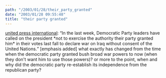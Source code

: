 ```yaml
---
path: "/2003/01/28/their_party_granted" 
date: "2003/01/28 09:55:48" 
title: "their party granted" 
---
```

<p><a href="http://www.upi.com/view.cfm?StoryID=20030127-063644-6805r">united press international</a>: <q>In the last week, Democratic Party leaders have called on the president *not to exercise the authority their party granted him* in their votes last fall to declare war on Iraq without consent of the United Nations.</q> [emphasis added] what exactly has changed from the time when the democratic party granted bush broad war powers to now (when they don't want him to use those powers)? or more to the point, when and why did the democratic party re-establish its independence from the republican party?</p>